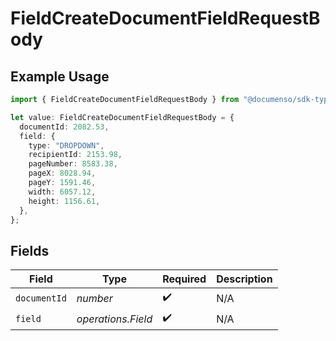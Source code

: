 # FieldCreateDocumentFieldRequestBody

## Example Usage

```typescript
import { FieldCreateDocumentFieldRequestBody } from "@documenso/sdk-typescript/models/operations";

let value: FieldCreateDocumentFieldRequestBody = {
  documentId: 2082.53,
  field: {
    type: "DROPDOWN",
    recipientId: 2153.98,
    pageNumber: 8583.38,
    pageX: 8028.94,
    pageY: 1591.46,
    width: 6057.12,
    height: 1156.61,
  },
};
```

## Fields

| Field              | Type               | Required           | Description        |
| ------------------ | ------------------ | ------------------ | ------------------ |
| `documentId`       | *number*           | :heavy_check_mark: | N/A                |
| `field`            | *operations.Field* | :heavy_check_mark: | N/A                |